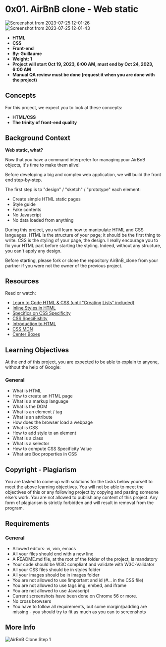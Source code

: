 # 0x01. AirBnB clone - Web static

![Screenshot from 2023-07-25 12-01-26](https://github.com/olusiekin/AirBnB_clone/assets/123143795/35c789f0-f2a9-4556-ad09-bb5f42d70677)
![Screenshot from 2023-07-25 12-01-43](https://github.com/olusiekwin/AirBnB_clone/assets/123143795/0f732b76-660a-452c-92e9-33964ac9377b)

- **HTML**
- **CSS**
- **Front-end**
- **By: Guillaume**
- **Weight: 1**
- **Project will start Oct 19, 2023, 6:00 AM, must end by Oct 24, 2023, 6:00 AM**
- **Manual QA review must be done (request it when you are done with the project)**

## Concepts

For this project, we expect you to look at these concepts:

- **HTML/CSS**
- **The trinity of front-end quality**

## Background Context

**Web static, what?**

Now that you have a command interpreter for managing your AirBnB objects, it's time to make them alive!

Before developing a big and complex web application, we will build the front end step-by-step.

The first step is to "design" / "sketch" / "prototype" each element:

- Create simple HTML static pages
- Style guide
- Fake contents
- No Javascript
- No data loaded from anything

During this project, you will learn how to manipulate HTML and CSS languages. HTML is the structure of your page; it should be the first thing to write. CSS is the styling of your page, the design. I really encourage you to fix your HTML part before starting the styling. Indeed, without any structure, you can't apply any design.

Before starting, please fork or clone the repository AirBnB_clone from your partner if you were not the owner of the previous project.

## Resources

Read or watch:

- [Learn to Code HTML & CSS (until "Creating Lists" included)](https://learn.shayhowe.com/html-css/)
- [Inline Styles in HTML](https://www.impressivewebs.com/css-specificity/)
- [Specifics on CSS Specificity](https://cssspecificity.com/)
- [CSS SpeciFishity](https://specifishity.com/)
- [Introduction to HTML](https://developer.mozilla.org/en-US/docs/Web/HTML)
- [CSS MDN](https://developer.mozilla.org/en-US/docs/Web/CSS)
- [Center Boxes](https://www.w3.org/Style/Examples/007/center.en.html)

## Learning Objectives

At the end of this project, you are expected to be able to explain to anyone, without the help of Google:

### General

- What is HTML
- How to create an HTML page
- What is a markup language
- What is the DOM
- What is an element / tag
- What is an attribute
- How does the browser load a webpage
- What is CSS
- How to add style to an element
- What is a class
- What is a selector
- How to compute CSS Specificity Value
- What are Box properties in CSS

## Copyright - Plagiarism

You are tasked to come up with solutions for the tasks below yourself to meet the above learning objectives. You will not be able to meet the objectives of this or any following project by copying and pasting someone else's work. You are not allowed to publish any content of this project. Any form of plagiarism is strictly forbidden and will result in removal from the program.

## Requirements

### General

- Allowed editors: vi, vim, emacs
- All your files should end with a new line
- A README.md file, at the root of the folder of the project, is mandatory
- Your code should be W3C compliant and validate with W3C-Validator
- All your CSS files should be in styles folder
- All your images should be in images folder
- You are not allowed to use !important and id (#... in the CSS file)
- You are not allowed to use tags img, embed, and iframe
- You are not allowed to use Javascript
- Current screenshots have been done on Chrome 56 or more.
- No cross browsers
- You have to follow all requirements, but some margin/padding are missing - you should try to fit as much as you can to screenshots

## More Info
![AirBnB Clone Step 1](https://s3.amazonaws.com/intranet-projects-files/concepts/74/hbnb_step1.png)
